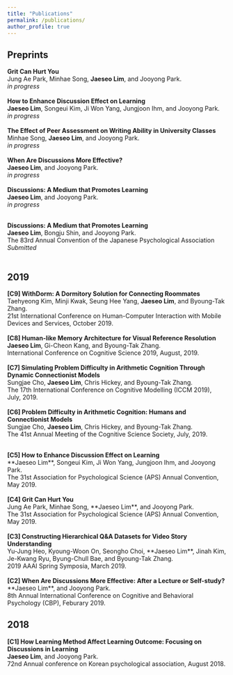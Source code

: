 ```yaml
---
title: "Publications"
permalink: /publications/
author_profile: true
---
```


## Preprints
<b>Grit Can Hurt You</b> <br>
Jung Ae Park, Minhae Song, **Jaeseo Lim**, and Jooyong Park. <br>
*in progress*<br>
<br>
<b>How to Enhance Discussion Effect on Learning</b> <br>
**Jaeseo Lim**, Songeui Kim, Ji Won Yang, Jungjoon Ihm, and Jooyong Park. <br>
*in progress*<br>
<br>
<b>The Effect of Peer Assessment on Writing Ability in University Classes</b> <br>
Minhae Song, **Jaeseo Lim**, and Jooyong Park. <br>
*in progress*<br>
<br>
<b>When Are Discussions More Effective?</b> <br>
**Jaeseo Lim**, and Jooyong Park. <br>
*in progress* <br>
<br>
<b>Discussions: A Medium that Promotes Learning</b> <br>
**Jaeseo Lim**, and Jooyong Park. <br>
*in progress* <br>
<br>
<!--<b>Dual Attention Networks for Visual Reference Resolution in Visual Dialog</b> <br>
Gi-Cheon Kang, **Jaeseo Lim**, and Byoung-Tak Zhang.<br>
International Joint Conference on Artificial Intelligence, 2019.<br>
*Submitted* <br> 
<br> -->
<b>Discussions: A Medium that Promotes Learning</b> <br>
**Jaeseo Lim**, Bongju Shin, and Jooyong Park. <br>
The 83rd Annual Convention of the Japanese Psychological Association<br>
*Submitted* <br>
<br>


## 2019
<b>[C9] WithDorm: A Dormitory Solution for Connecting Roommates</b> <br>
Taehyeong Kim, Minji Kwak, Seung Hee Yang, **Jaeseo Lim**, and Byoung-Tak Zhang.<br>
21st International Conference on Human-Computer Interaction with Mobile Devices and Services, October 2019. <br>
<br>
<b>[C8] Human-like Memory Architecture for Visual Reference Resolution</b> <br>
**Jaeseo Lim**, Gi-Cheon Kang, and Byoung-Tak Zhang.<br>
International Conference on Cognitive Science 2019, August, 2019.<br>
<br>
<b>[C7] Simulating Problem Difficulty in Arithmetic Cognition Through Dynamic Connectionist Models</b> <br> 
Sungjae Cho, **Jaeseo Lim**, Chris Hickey, and Byoung-Tak Zhang.<br>
The 17th International Conference on Cognitive Modelling (ICCM 2019), July, 2019. <br>
<br>
<b>[C6] Problem Difficulty in Arithmetic Cognition: Humans and Connectionist Models</b> <br>
Sungjae Cho, **Jaeseo Lim**, Chris Hickey, and Byoung-Tak Zhang.<br>
The 41st Annual Meeting of the Cognitive Science Society, July, 2019. <br>
<!--<b>[Dual Attention Networks for Visual Reference Resolution in Visual Dialog](https://arxiv.org/abs/1902.09368)</b> <br>
Gi-Cheon Kang, **Jaeseo Lim**, and Byoung-Tak Zhang.<br>
arXiv, 2019.<br> 
<br> -->
<br>
<b>[C5] How to Enhance Discussion Effect on Learning</b> <br>
**Jaeseo Lim**, Songeui Kim, Ji Won Yang, Jungjoon Ihm, and Jooyong Park. <br>
The 31st Association for Psychological Science (APS) Annual Convention, May 2019. <br>
<br>
<b>[C4] Grit Can Hurt You</b> <br>
Jung Ae Park, Minhae Song, **Jaeseo Lim**, and Jooyong Park. <br>
The 31st Association for Psychological Science (APS) Annual Convention, May 2019.<br>
<br>
<b>[C3] Constructing Hierarchical Q&A Datasets for Video Story Understanding</b> <br>
Yu-Jung Heo, Kyoung-Woon On, Seongho Choi, **Jaeseo Lim**, Jinah Kim, Je-Kwang Ryu, Byung-Chull Bae, and Byoung-Tak Zhang.<br>
2019 AAAI Spring Symposia, March 2019. <br> 
<br>
<b>[C2] When Are Discussions More Effective: After a Lecture or Self-study?</b> <br>
**Jaeseo Lim**, and Jooyong Park. <br>
8th Annual International Conference on Cognitive and Behavioral Psychology (CBP), Feburary 2019.


## 2018
<b>[C1] How Learning Method Affect Learning Outcome: Focusing on Discussions in Learning</b> <br>
**Jaeseo Lim**, and Jooyong Park. <br>
72nd Annual conference on Korean psychological association, August 2018.
